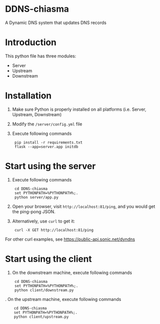 DDNS-chiasma
============

A Dynamic DNS system that updates DNS records 

# Introduction
This python file has three modules: 
* Server
* Upstream
* Downstream

# Installation
1. Make sure Python is properly installed on all platforms (i.e. Server, Upstream, Downstream)
1. Modify the `/server/config.yml` file
1. Execute following commands

        pip install -r requirements.txt
        flask --app=server.app initdb


# Start using the server
1. Execute following commands
 
        cd DDNS-chiasma
        set PYTHONPATH=%PYTHONPATH%;.
        python server/app.py
        
1. Open your browser, visit `http://localhost:81/ping`, and you would get the ping-pong JSON.
1. Alternatively, use `curl` to get it:

        curl -X GET http://localhost:81/ping
    
For other curl examples, see https://public-api.sonic.net/dyndns

# Start using the client
1. On the downstream machine, execute following commands
 
        cd DDNS-chiasma
        set PYTHONPATH=%PYTHONPATH%;.
        python client/downstream.py

. On the upstream machine, execute following commands
 
        cd DDNS-chiasma
        set PYTHONPATH=%PYTHONPATH%;.
        python client/upstream.py
        

